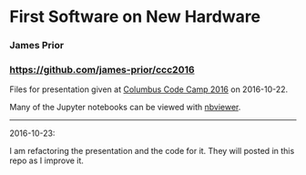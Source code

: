 # First Software on New Hardware
### James Prior

### https://github.com/james-prior/ccc2016

Files for presentation given at
[Columbus Code Camp 2016](http://columbuscodecamp.com/2016/)
on 2016-10-22.

Many of the Jupyter notebooks can be viewed with
[nbviewer](http://nbviewer.jupyter.org/github/james-prior/ccc2016/tree/master/).

---
2016-10-23:

I am refactoring the presentation and the code for it.
They will posted in this repo as I improve it.
